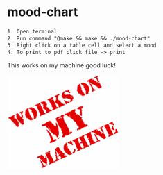 # mood-chart
	1. Open terminal
	2. Run command "Qmake && make && ./mood-chart"
	3. Right click on a table cell and select a mood
	4. To print to pdf click file -> print
	
This works on my machine good luck!
	
![](pic.png)
